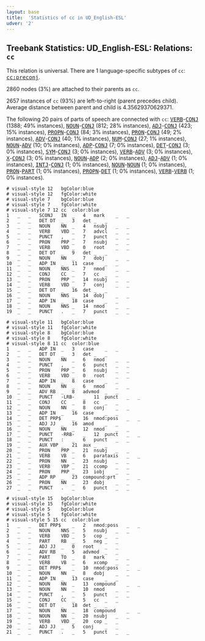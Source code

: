 ```yaml
---
layout: base
title:  'Statistics of cc in UD_English-ESL'
udver: '2'
---
```


## Treebank Statistics: UD_English-ESL: Relations: `cc`

This relation is universal.
There are 1 language-specific subtypes of `cc`: <tt><a href="en_esl-dep-cc-preconj.html">cc:preconj</a></tt>.

2860 nodes (3%) are attached to their parents as `cc`.

2657 instances of `cc` (93%) are left-to-right (parent precedes child).
Average distance between parent and child is 4.35629370629371.

The following 20 pairs of parts of speech are connected with `cc`: <tt><a href="en_esl-pos-VERB.html">VERB</a></tt>-<tt><a href="en_esl-pos-CONJ.html">CONJ</a></tt> (1388; 49% instances), <tt><a href="en_esl-pos-NOUN.html">NOUN</a></tt>-<tt><a href="en_esl-pos-CONJ.html">CONJ</a></tt> (812; 28% instances), <tt><a href="en_esl-pos-ADJ.html">ADJ</a></tt>-<tt><a href="en_esl-pos-CONJ.html">CONJ</a></tt> (423; 15% instances), <tt><a href="en_esl-pos-PROPN.html">PROPN</a></tt>-<tt><a href="en_esl-pos-CONJ.html">CONJ</a></tt> (84; 3% instances), <tt><a href="en_esl-pos-PRON.html">PRON</a></tt>-<tt><a href="en_esl-pos-CONJ.html">CONJ</a></tt> (49; 2% instances), <tt><a href="en_esl-pos-ADV.html">ADV</a></tt>-<tt><a href="en_esl-pos-CONJ.html">CONJ</a></tt> (40; 1% instances), <tt><a href="en_esl-pos-NUM.html">NUM</a></tt>-<tt><a href="en_esl-pos-CONJ.html">CONJ</a></tt> (27; 1% instances), <tt><a href="en_esl-pos-NOUN.html">NOUN</a></tt>-<tt><a href="en_esl-pos-ADV.html">ADV</a></tt> (10; 0% instances), <tt><a href="en_esl-pos-ADP.html">ADP</a></tt>-<tt><a href="en_esl-pos-CONJ.html">CONJ</a></tt> (7; 0% instances), <tt><a href="en_esl-pos-DET.html">DET</a></tt>-<tt><a href="en_esl-pos-CONJ.html">CONJ</a></tt> (3; 0% instances), <tt><a href="en_esl-pos-SYM.html">SYM</a></tt>-<tt><a href="en_esl-pos-CONJ.html">CONJ</a></tt> (3; 0% instances), <tt><a href="en_esl-pos-VERB.html">VERB</a></tt>-<tt><a href="en_esl-pos-ADV.html">ADV</a></tt> (3; 0% instances), <tt><a href="en_esl-pos-X.html">X</a></tt>-<tt><a href="en_esl-pos-CONJ.html">CONJ</a></tt> (3; 0% instances), <tt><a href="en_esl-pos-NOUN.html">NOUN</a></tt>-<tt><a href="en_esl-pos-ADP.html">ADP</a></tt> (2; 0% instances), <tt><a href="en_esl-pos-ADJ.html">ADJ</a></tt>-<tt><a href="en_esl-pos-ADV.html">ADV</a></tt> (1; 0% instances), <tt><a href="en_esl-pos-INTJ.html">INTJ</a></tt>-<tt><a href="en_esl-pos-CONJ.html">CONJ</a></tt> (1; 0% instances), <tt><a href="en_esl-pos-NOUN.html">NOUN</a></tt>-<tt><a href="en_esl-pos-NOUN.html">NOUN</a></tt> (1; 0% instances), <tt><a href="en_esl-pos-PRON.html">PRON</a></tt>-<tt><a href="en_esl-pos-PART.html">PART</a></tt> (1; 0% instances), <tt><a href="en_esl-pos-PROPN.html">PROPN</a></tt>-<tt><a href="en_esl-pos-DET.html">DET</a></tt> (1; 0% instances), <tt><a href="en_esl-pos-VERB.html">VERB</a></tt>-<tt><a href="en_esl-pos-VERB.html">VERB</a></tt> (1; 0% instances).


~~~ conllu
# visual-style 12	bgColor:blue
# visual-style 12	fgColor:white
# visual-style 7	bgColor:blue
# visual-style 7	fgColor:white
# visual-style 7 12 cc	color:blue
1	_	_	SCONJ	IN	_	4	mark	_	_
2	_	_	DET	DT	_	3	det	_	_
3	_	_	NOUN	NN	_	4	nsubj	_	_
4	_	_	VERB	VBD	_	7	advcl	_	_
5	_	_	PUNCT	,	_	7	punct	_	_
6	_	_	PRON	PRP	_	7	nsubj	_	_
7	_	_	VERB	VBD	_	0	root	_	_
8	_	_	DET	DT	_	9	det	_	_
9	_	_	NOUN	NN	_	7	dobj	_	_
10	_	_	ADP	IN	_	11	case	_	_
11	_	_	NOUN	NNS	_	7	nmod	_	_
12	_	_	CONJ	CC	_	7	cc	_	_
13	_	_	PRON	PRP	_	14	nsubj	_	_
14	_	_	VERB	VBD	_	7	conj	_	_
15	_	_	DET	DT	_	16	det	_	_
16	_	_	NOUN	NNS	_	14	dobj	_	_
17	_	_	ADP	IN	_	18	case	_	_
18	_	_	NOUN	NNS	_	14	nmod	_	_
19	_	_	PUNCT	.	_	7	punct	_	_

~~~


~~~ conllu
# visual-style 11	bgColor:blue
# visual-style 11	fgColor:white
# visual-style 8	bgColor:blue
# visual-style 8	fgColor:white
# visual-style 8 11 cc	color:blue
1	_	_	ADP	IN	_	3	case	_	_
2	_	_	DET	DT	_	3	det	_	_
3	_	_	NOUN	NN	_	6	nmod	_	_
4	_	_	PUNCT	,	_	6	punct	_	_
5	_	_	PRON	PRP	_	6	nsubj	_	_
6	_	_	VERB	VBD	_	0	root	_	_
7	_	_	ADP	IN	_	8	case	_	_
8	_	_	NOUN	NN	_	6	nmod	_	_
9	_	_	ADV	RB	_	8	advmod	_	_
10	_	_	PUNCT	-LRB-	_	11	punct	_	_
11	_	_	CONJ	CC	_	8	cc	_	_
12	_	_	NOUN	NN	_	8	conj	_	_
13	_	_	ADP	IN	_	16	case	_	_
14	_	_	DET	PRP$	_	16	nmod:poss	_	_
15	_	_	ADJ	JJ	_	16	amod	_	_
16	_	_	NOUN	NN	_	12	nmod	_	_
17	_	_	PUNCT	-RRB-	_	12	punct	_	_
18	_	_	PUNCT	:	_	6	punct	_	_
19	_	_	AUX	VBP	_	21	aux	_	_
20	_	_	PRON	PRP	_	21	nsubj	_	_
21	_	_	VERB	VB	_	6	parataxis	_	_
22	_	_	PRON	NN	_	23	nsubj	_	_
23	_	_	VERB	VBP	_	21	ccomp	_	_
24	_	_	PRON	PRP	_	23	iobj	_	_
25	_	_	ADP	RP	_	23	compound:prt	_	_
26	_	_	PRON	NN	_	23	dobj	_	_
27	_	_	PUNCT	.	_	6	punct	_	_

~~~


~~~ conllu
# visual-style 15	bgColor:blue
# visual-style 15	fgColor:white
# visual-style 5	bgColor:blue
# visual-style 5	fgColor:white
# visual-style 5 15 cc	color:blue
1	_	_	DET	PRP$	_	2	nmod:poss	_	_
2	_	_	NOUN	NNS	_	5	nsubj	_	_
3	_	_	VERB	VBD	_	5	cop	_	_
4	_	_	PART	RB	_	5	neg	_	_
5	_	_	ADJ	JJ	_	0	root	_	_
6	_	_	ADV	RB	_	5	advmod	_	_
7	_	_	PART	TO	_	8	mark	_	_
8	_	_	VERB	VB	_	6	xcomp	_	_
9	_	_	DET	PRP$	_	10	nmod:poss	_	_
10	_	_	NOUN	NN	_	8	dobj	_	_
11	_	_	ADP	IN	_	13	case	_	_
12	_	_	NOUN	NN	_	13	compound	_	_
13	_	_	NOUN	NN	_	10	nmod	_	_
14	_	_	PUNCT	,	_	5	punct	_	_
15	_	_	CONJ	CC	_	5	cc	_	_
16	_	_	DET	DT	_	18	det	_	_
17	_	_	NOUN	NN	_	18	compound	_	_
18	_	_	NOUN	NN	_	20	nsubj	_	_
19	_	_	VERB	VBD	_	20	cop	_	_
20	_	_	ADJ	JJ	_	5	conj	_	_
21	_	_	PUNCT	.	_	5	punct	_	_

~~~


